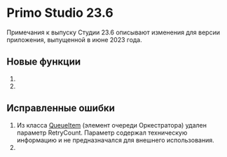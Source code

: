 # Primo Studio 23.6
Примечания к выпуску Студии 23.6 описывают изменения для версии приложения, выпущенной в июне 2023 года.

## Новые функции 
1. 


1. 


## Исправленные ошибки
1. Из класса [QueueItem](https://docs.primo-rpa.ru/primo-rpa/g_elements/el_basic/els_orch/els_queues/datatypes) (элемент очереди Оркестратора) удален параметр RetryCount. Параметр содержал техническую информацию и не предназначался для внешнего использования.
1. 


